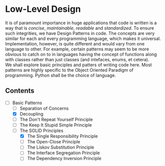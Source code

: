 # Low-Level Design

It is of paramount importance in huge applications that code is written is a way that is *concise*, *maintainable*, *readable* and *standardized*. To ensure such integrities, we have Design Patterns in code. The concepts are very similar for each and every programming language, which makes it universal. Implementation, however, is quite different and would vary from one language to other. For example, certain patterns may seem to be more obvious to catch on to in languages having the concept of functions along with classes rather than just classes (and intefaces, enums, et cetera). <br />
We shall explore basic principles and patters of writing code here. Most patterns are highly specific to the Object Oriented Paradigm of programming. Python shall be the choice of language.


## Contents

- [ ] Basic Patterns
    - [ ] Separation of Concerns
    - [x] Decoupling
    - [ ] The Don't Repeat Yourself Principle
    - [ ] The Keep It Stupid Simple Principle
    - [ ] The SOLID Principles
        - [x] The Single Responsibility Principle
        - [ ] The Open-Close Principle
        - [ ] The Liskov Substitution Principle
        - [ ] The Interface Segregation Principle
        - [ ] The Dependency Inversion Principle
